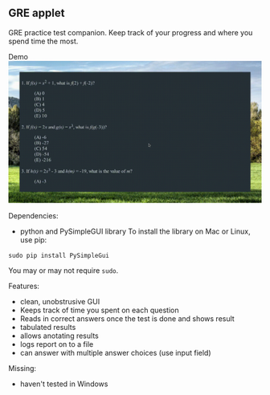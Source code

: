 ## GRE applet

GRE practice test companion. Keep track of your progress and where you spend time the most.

Demo
![demo](./demo.gif "demo")

Dependencies:
- python and PySimpleGUI library 
To install the library on Mac or Linux, use pip:
```
sudo pip install PySimpleGui
```
You may or may not require `sudo`.

Features:
- clean, unobstrusive GUI
- Keeps track of time you spent on each question
- Reads in correct answers once the test is done and shows result
- tabulated results
- allows anotating results
- logs report on to a file
- can answer with multiple answer choices (use input field)

Missing:
- haven't tested in Windows
